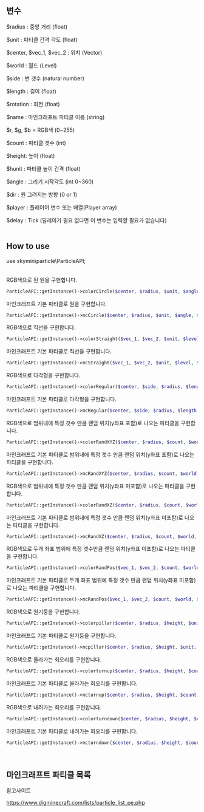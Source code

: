 ## 변수

$radius : 중앙 거리 (float)

$unit : 파티클 간격 각도 (float)

$center, $vec_1, $vec_2 : 위치 (Vector)

$world : 월드 (Level)

$side : 변 갯수 (natural number)

$length : 길이 (float)

$rotation : 회전 (float)

$name : 마인크래프트 파티클 이름 (string)

$r, $g, $b = RGB색 (0~255)

$count : 파티클 갯수 (int)

$height: 높이 (float)

$hunit : 파티클 높이 간격 (float)

$angle : 그리기 시작각도 (int 0~360)

$dir : 원 그려지는 방향 (0 or 1)

$player : 플레이어 변수 또는 배열(Player array)

$delay : Tick (딜레이가 필요 없다면 이 변수는 입력할 필요가 없습니다)
</br>
</br>
## How to use

use skymin\particle\ParticleAPI;
</br>
</br>

RGB색으로 된 원을 구현합니다.

```php
ParticleAPI::getInstance()->colorCircle($center, $radius, $unit, $angle, $world, $r, $g, $b, $dir, $players, $delay);
```

마인크래프트 기본 파티클로 원을 구현합니다.

```php
ParticleAPI::getInstance()->mcCircle($center, $radius, $unit, $angle, $world, $name, $dir, $players, $delay);
```

RGB색으로 직선을 구현합니다.

```php
ParticleAPI::getInstance()->colorStraight($vec_1, $vec_2, $unit, $level, $r, $g, $b, $player, $delay);
```

마인크래프트 기본 파티클로 직선을 구현합니다.

```php
ParticleAPI::getInstance()->mcStraight($vec_1, $vec_2, $unit, $level, $name, $player,  $delay);
```

RGB색으로 다각형을 구현합니다.

```php
ParticleAPI::getInstance()->colorRegular($center, $side, $radius, $length, $unit, $rotation, $world, $r, $g, $b, $player);
```

마인크래프트 기본 파티클로 다각형을 구현합니다.

```php
ParticleAPI::getInstance()->mcRegular($center, $side, $radius, $length, $unit, $rotation, $world, $name, $player);
```

RGB색으로 범위내에 특정 갯수 만큼 랜덤 위치(y좌표 포함)로 나오는 파티클을 구현합니다.

```php
ParticleAPI::getInstance()->colorRandXYZ($center, $radius, $count, $world, $r, $g, $b, $player);
```

마인크래프트 기본 파티클로 범위내에 특정 갯수 만큼 랜덤 위치(y좌표 포함)로 나오는 파티클을 구현합니다.

```php
ParticleAPI::getInstance()->mcRandXYZ($center, $radius, $count, $world, $name, $player);
```

RGB색으로 범위내에 특정 갯수 만큼 랜덤 위치(y좌표 미포함)로 나오는 파티클을 구현합니다.

```php
ParticleAPI::getInstance()->colorRandXZ($center, $radius, $count, $world, $r, $g, $b, $player);
```

마인크래프트 기본 파티클로 범위내에 특정 갯수 만큼 랜덤 위치(y좌표 미포함)로 나오는 파티클을 구현합니다.

```php
ParticleAPI::getInstance()->mcRandXZ($center, $radius, $count, $world, $name, $player);
```

RGB색으로 두개 좌표 범위에 특정 갯수만큼 랜덤 위치(y좌표 미포함)로 나오는 파티클을 구현합니다.

```php
ParticleAPI::getInstance()->colorRandPos($vec_1, $vec_2, $count, $world, $r, $g, $b, $player);
```

마인크래프트 기본 파티클로 두개 좌표 범위에 특정 갯수 만큼 랜덤 위치(y좌표 미포함)로 나오는 파티클을 구현합니다.

```php
ParticleAPI::getInstance()->mcRandPos($vec_1, $vec_2, $count, $world, $name, $player);
```

RGB색으로 원기둥을 구현합니다.

```php
ParticleAPI::getInstance()->colorpillar($center, $radius, $height, $unit, $hunit, $angle, $world, $r, $g, $b, $player);
```

마인크래프트 기본 파티클로 원기둥을 구현합니다.

```php
ParticleAPI::getInstance()->mcpillar($center, $radius, $height, $unit, $hunit, $angle, $world, $name, $player);
```

RGB색으로 올라가는 회오리를 구현합니다.

```php
ParticleAPI::getInstance()->colorturnup($center, $radius, $height, $count, $unit, $hunit, $world, $r, $g, $b, $player);
```

마인크래프트 기본 파티클로 올라가는 회오리를 구현합니다.

```php
ParticleAPI::getInstance()->mcturnup($center, $radius, $height, $count, $unit, $hunit, $world, $name, $player);
```

RGB색으로 내려가는 회오리를 구현합니다.

```php
ParticleAPI::getInstance()->colorturndown($center, $radius, $height, $count, $unit, $hunit, $world, $r, $g, $b, $player);
```

마인크래프트 기본 파티클로 내려가는 회오리를 구현합니다.

```php
ParticleAPI::getInstance()->mcturndown($center, $radius, $height, $count, $unit, $hunit, $world, $name, $player);
```

</br>

## 마인크래프트 파티클 목록

참고사이트

https://www.digminecraft.com/lists/particle_list_pe.php
